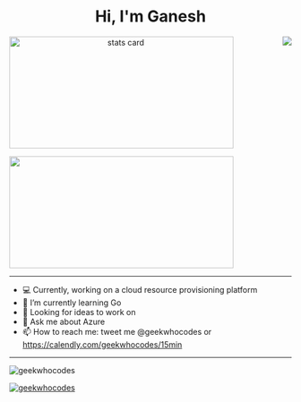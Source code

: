 

<h1 align="center">Hi, I'm Ganesh</h1>
<!--<p>
Cloud Native developer, 
Currently focusing on data engineering. I spend most of my time reading about designing and building large scale distributed apps.
Worked on different azure services like azure functions, web apps, datafactory, databricks etc. 
<br/>
Actively exploring solution architecture patterns and practices. Interested in working on large scale distributed application.
</p>-->

<p>
<a align= "center" href="https://github.com/geekwhocodes">
<img alt= "stats card" height="200px" width="400" src="https://github-readme-streak-stats.herokuapp.com/?user=geekwhocodes&theme=chartreuse-dark">
<img align="right" src="https://spotify-github-profile.vercel.app/api/view?uid=bwhi6vlk427vp3f3ta4um4ey2&cover_image=true&theme=default&bar_color=7FFF00&bar_color_cover=false" /> </a>
</p>
<img height="200px" width="400" src="https://github-readme-stats.vercel.app/api?username=geekwhocodes&count_private=true&theme=chartreuse-dark&show_icons=true" />

<hr/>

- 💻 Currently, working on a cloud resource provisioning platform
- 🌱 I’m currently learning Go
- 🔦 Looking for ideas to work on
- 💬 Ask me about Azure
- 📫 How to reach me: tweet me @geekwhocodes or https://calendly.com/geekwhocodes/15min

<hr/>

<p align="left"> <img src="https://komarev.com/ghpvc/?username=geekwhocodes&label=Profile%20views&color=58a6ff&style=flat-square" alt="geekwhocodes" /> </p>

<p align="left"> <a href="https://twitter.com/geekwhocodes" target="blank"><img src="https://img.shields.io/twitter/follow/geekwhocodes?logo=twitter&style=for-the-badge" alt="geekwhocodes" /></a> </p>

